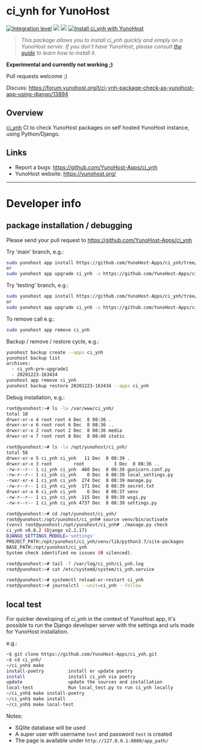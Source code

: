 # ci_ynh for YunoHost

[![Integration level](https://dash.yunohost.org/integration/ci_ynh.svg)](https://dash.yunohost.org/appci/app/ci_ynh) ![](https://ci-apps.yunohost.org/ci/badges/ci_ynh.status.svg) ![](https://ci-apps.yunohost.org/ci/badges/ci_ynh.maintain.svg)
[![Install ci_ynh with YunoHost](https://install-app.yunohost.org/install-with-yunohost.svg)](https://install-app.yunohost.org/?app=ci_ynh)

> *This package allows you to install ci_ynh quickly and simply on a YunoHost server.
If you don't have YunoHost, please consult [the guide](https://yunohost.org/#/install) to learn how to install it.*

**Experimental and currently not working ;)**

Pull requests welcome ;)

Discuss: https://forum.yunohost.org/t/ci-ynh-package-check-as-yunohost-app-using-django/13894

## Overview

[ci_ynh](https://github.comYunoHost-Apps/ci_ynh) CI to check YunoHost packages on self hosted YunoHost instance, using Python/Django.



## Links

 * Report a bugs: https://github.com/YunoHost-Apps/ci_ynh
 * YunoHost website: https://yunohost.org/

---

# Developer info

## package installation / debugging

Please send your pull request to https://github.com/YunoHost-Apps/ci_ynh

Try 'main' branch, e.g.:
```bash
sudo yunohost app install https://github.com/YunoHost-Apps/ci_ynh/tree/master --debug
or
sudo yunohost app upgrade ci_ynh -u https://github.com/YunoHost-Apps/ci_ynh/tree/master --debug
```

Try 'testing' branch, e.g.:
```bash
sudo yunohost app install https://github.com/YunoHost-Apps/ci_ynh/tree/testing --debug
or
sudo yunohost app upgrade ci_ynh -u https://github.com/YunoHost-Apps/ci_ynh/tree/testing --debug
```

To remove call e.g.:
```bash
sudo yunohost app remove ci_ynh
```

Backup / remove / restore cycle, e.g.:
```bash
yunohost backup create --apps ci_ynh
yunohost backup list
archives:
  - ci_ynh-pre-upgrade1
  - 20201223-163434
yunohost app remove ci_ynh
yunohost backup restore 20201223-163434 --apps ci_ynh
```

Debug installation, e.g.:
```bash
root@yunohost:~# ls -la /var/www/ci_ynh/
total 18
drwxr-xr-x 4 root root 4 Dec  8 08:36 .
drwxr-xr-x 6 root root 6 Dec  8 08:36 ..
drwxr-xr-x 2 root root 2 Dec  8 08:36 media
drwxr-xr-x 7 root root 8 Dec  8 08:40 static

root@yunohost:~# ls -la /opt/yunohost/ci_ynh/
total 58
drwxr-xr-x 5 ci_ynh ci_ynh   11 Dec  8 08:39 .
drwxr-xr-x 3 root        root           3 Dec  8 08:36 ..
-rw-r--r-- 1 ci_ynh ci_ynh  460 Dec  8 08:39 gunicorn.conf.py
-rw-r--r-- 1 ci_ynh ci_ynh    0 Dec  8 08:39 local_settings.py
-rwxr-xr-x 1 ci_ynh ci_ynh  274 Dec  8 08:39 manage.py
-rw-r--r-- 1 ci_ynh ci_ynh  171 Dec  8 08:39 secret.txt
drwxr-xr-x 6 ci_ynh ci_ynh    6 Dec  8 08:37 venv
-rw-r--r-- 1 ci_ynh ci_ynh  115 Dec  8 08:39 wsgi.py
-rw-r--r-- 1 ci_ynh ci_ynh 4737 Dec  8 08:39 settings.py

root@yunohost:~# cd /opt/yunohost/ci_ynh/
root@yunohost:/opt/yunohost/ci_ynh# source venv/bin/activate
(venv) root@yunohost:/opt/yunohost/ci_ynh# ./manage.py check
ci_ynh v0.8.2 (Django v2.2.17)
DJANGO_SETTINGS_MODULE='settings'
PROJECT_PATH:/opt/yunohost/ci_ynh/venv/lib/python3.7/site-packages
BASE_PATH:/opt/yunohost/ci_ynh
System check identified no issues (0 silenced).

root@yunohost:~# tail -f /var/log/ci_ynh/ci_ynh.log
root@yunohost:~# cat /etc/systemd/system/ci_ynh.service

root@yunohost:~# systemctl reload-or-restart ci_ynh
root@yunohost:~# journalctl --unit=ci_ynh --follow
```

## local test

For quicker developing of ci_ynh in the context of YunoHost app,
it's possible to run the Django developer server with the settings
and urls made for YunoHost installation.

e.g.:
```bash
~$ git clone https://github.com/YunoHost-Apps/ci_ynh.git
~$ cd ci_ynh/
~/ci_ynh$ make
install-poetry         install or update poetry
install                install ci_ynh via poetry
update                 update the sources and installation
local-test             Run local_test.py to run ci_ynh locally
~/ci_ynh$ make install-poetry
~/ci_ynh$ make install
~/ci_ynh$ make local-test
```

Notes:

* SQlite database will be used
* A super user with username `test` and password `test` is created
* The page is available under `http://127.0.0.1:8000/app_path/`
